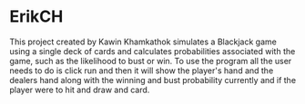 # ErikCH
This project created by Kawin Khamkathok simulates a Blackjack game using a single deck of cards and calculates probabilities associated with the game, such as the likelihood to bust or win. To use the program all the user needs to do is click run and then it will show the player's hand and the dealers hand along with the winning and bust probability currently and if the player were to hit and draw and card.
